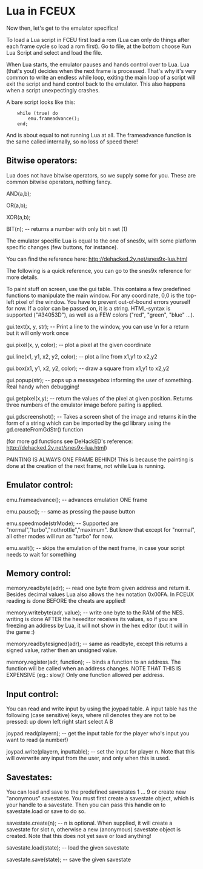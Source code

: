 # Lua in FCEUX

Now then, let's get to the emulator specifics!

To load a Lua script in FCEU first load a rom (Lua can only do things after each frame cycle so load a rom first). Go to file, at the bottom choose Run Lua Script and select and load the file.

When Lua starts, the emulator pauses and hands control over to Lua. Lua (that's you!) decides when the next frame is processed. That's why it's very common to write an endless while loop, exiting the main loop of a script will exit the script and hand control back to the emulator. This also happens when a script unexpectingly crashes.

A bare script looks like this:

```
    while (true) do
        emu.frameadvance();
    end;
```

And is about equal to not running Lua at all. The frameadvance function is the same called internally, so no loss of speed there!

## Bitwise operators:

Lua does not have bitwise operators, so we supply some for you. These are common bitwise operators, nothing fancy.

AND(a,b);

OR(a,b);

XOR(a,b);

BIT(n); -- returns a number with only bit n set (1)

The emulator specific Lua is equal to the one of snes9x, with some platform specific changes (few buttons, for instance).

You can find the reference here: http://dehacked.2y.net/snes9x-lua.html

The following is a quick reference, you can go to the snes9x reference for more details.

To paint stuff on screen, use the gui table. This contains a few predefined functions to manipulate the main window. For any coordinate, 0,0 is the top-left pixel of the window. You have to prevent out-of-bound errors yourself for now. If a color can be passed on, it is a string. HTML-syntax is supported ("#34053D"), as well as a FEW colors ("red", "green", "blue" ...).

gui.text(x, y, str); -- Print a line to the window, you can use \n for a return but it will only work once

gui.pixel(x, y, color); -- plot a pixel at the given coordinate

gui.line(x1, y1, x2, y2, color); -- plot a line from x1,y1 to x2,y2

gui.box(x1, y1, x2, y2, color); -- draw a square from x1,y1 to x2,y2

gui.popup(str); -- pops up a messagebox informing the user of something. Real handy when debugging!

gui.getpixel(x,y); -- return the values of the pixel at given position. Returns three numbers of the emulator image before paiting is applied.

gui.gdscreenshot(); -- Takes a screen shot of the image and returns it in the form of a string which can be imported by the gd library using the gd.createFromGdStr() function

(for more gd functions see DeHackED's reference: http://dehacked.2y.net/snes9x-lua.html)

PAINTING IS ALWAYS ONE FRAME BEHIND! This is because the painting is done at the creation of the next frame, not while Lua is running.


## Emulator control:

emu.frameadvance(); -- advances emulation ONE frame

emu.pause(); -- same as pressing the pause button

emu.speedmode(strMode); -- Supported are "normal","turbo","nothrottle","maximum". But know that except for "normal", all other modes will run as "turbo" for now.

emu.wait(); -- skips the emulation of the next frame, in case your script needs to wait for something

## Memory control:

memory.readbyte(adr); -- read one byte from given address and return it. Besides decimal values Lua also allows the hex notation 0x00FA. In FCEUX reading is done BEFORE the cheats are applied!

memory.writebyte(adr, value); -- write one byte to the RAM of the NES. writing is done AFTER the hexeditor receives its values, so if you are freezing an address by Lua, it will not show in the hex editor (but it will in the game :)

memory.readbytesigned(adr); -- same as readbyte, except this returns a signed value, rather then an unsigned value.

memory.register(adr, function); -- binds a function to an address. The function will be called when an address changes. NOTE THAT THIS IS EXPENSIVE (eg.: slow)! Only one function allowed per address.

## Input control:

You can read and write input by using the joypad table. A input table has the following (case sensitive) keys, where nil denotes they are not to be pressed: up down left right start select A B

joypad.read(playern); -- get the input table for the player who's input you want to read (a number!)

joypad.write(playern, inputtable); -- set the input for player n. Note that this will overwrite any input from the user, and only when this is used.


## Savestates:


You can load and save to the predefined savestates 1 ... 9 or create new "anonymous" savestates. You must first create a savestate object, which is your handle to a savestate. Then you can pass this handle on to savestate.load or save to do so.

savestate.create(n); -- n is optional. When supplied, it will create a savestate for slot n, otherwise a new (anonymous) savestate object is created. Note that this does not yet save or load anything!

savestate.load(state); -- load the given savestate

savestate.save(state); -- save the given savestate
